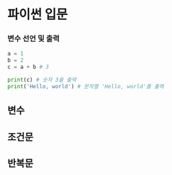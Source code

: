 # 파이썬 입문

### 변수 선언 및 출력
```python
a = 1
b = 2
c = a + b # 3

print(c) # 숫자 3을 출력
print('Hello, world') # 문자열 'Hello, world'를 출력
```

## 변수


## 조건문


## 반복문
